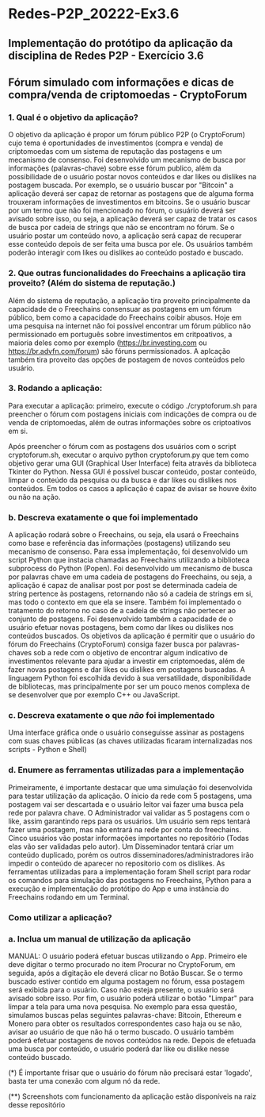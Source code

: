 # Redes-P2P_20222-Ex3.6

## Implementação do protótipo da aplicação da disciplina de Redes P2P - Exercício 3.6

## Fórum simulado com informações e dicas de compra/venda de criptomoedas - CryptoForum

### 1. Qual é o objetivo da aplicação?

O objetivo da aplicação é propor um fórum público P2P (o CryptoForum) cujo tema é oportunidades de investimentos (compra e venda) de criptomoedas com um sistema de reputação das postagens e um mecanismo de consenso. Foi desenvolvido um mecanismo de busca por informações (palavras-chave) sobre esse fórum publico, além da possibilidade de o usuário postar novos conteúdos e dar likes ou dislikes na postagem buscada. Por exemplo, se o usuário buscar por "Bitcoin" a aplicação deverá ser capaz de retornar as postagens que de alguma forma trouxeram informações de investimentos em bitcoins. Se o usuário buscar por um termo que não foi mencionado no fórum, o usuário deverá ser avisado sobre isso, ou seja, a aplicação deverá ser capaz de tratar os casos de busca por cadeia de strings que não se encontram no fórum. Se o usuário postar um conteúdo novo, a aplicação será capaz de recuperar esse conteúdo depois de ser feita uma busca por ele. Os usuários também poderão interagir com likes ou dislikes ao conteúdo postado e buscado.

### 2. Que outras funcionalidades do Freechains a aplicação tira proveito? (Além do sistema de reputação.)

Além do sistema de reputação, a aplicação tira proveito principalmente da capacidade de o Freechains consensuar as postagens em um fórum público, bem como a capacidade do Freechains coibir abusos. Hoje em uma pesquisa na internet não foi possível encontrar um fórum público não permissionado em português sobre investimentos em critpoativos, a maioria deles como por exemplo (https://br.investing.com ou https://br.advfn.com/forum) são fóruns permissionados. A aplcação também tira proveito das opções de postagem de novos conteúdos pelo usuário.

### 3. Rodando a aplicação:

Para executar a aplicação: primeiro, execute o código ./cryptoforum.sh para preencher o fórum com postagens iniciais com indicações de compra ou de venda de criptomoedas, além de outras informações sobre os criptoativos em si.

Após preencher o fórum com as postagens dos usuários com o script cryptoforum.sh, executar o arquivo python cryptoforum.py que tem como objetivo gerar uma GUI (Graphical User Interface) feita através da biblioteca Tkinter do Python. Nessa GUI é possível buscar conteúdo, postar conteúdo, limpar o conteúdo da pesquisa ou da busca e dar likes ou dislikes nos conteúdos. Em todos os casos a aplicação é capaz de avisar se houve êxito ou não na ação.

### b. Descreva exatamente o que foi implementado

A aplicação rodará sobre o Freechains, ou seja, ela usará o Freechains como base e referência das informações (postagens) utilizando seu mecanismo de consenso. Para essa implementação, foi desenvolvido um script Python que instacia chamadas ao Freechains utilizando a biblioteca subprocess do Python (Popen). Foi desenvolvido um mecanismo de busca por palavras chave em uma cadeia de postagens do Freechains, ou seja, a aplicação é capaz de analisar post por post se determinada cadeia de string pertence às postagens, retornando não só a cadeia de strings em si, mas todo o contexto em que ela se insere. Também foi implementado o tratamento do retorno no caso de a cadeia de strings não pertecer ao conjunto de postagens. Foi desenvolvido também a capacidade de o usuário efetuar novas postagens, bem como dar likes ou dislikes nos conteúdos buscados. Os objetivos da aplicação é permitir que o usuário do fórum do Freechains (CryptoForum) consiga fazer busca por palavras-chaves sob a rede com o objetivo de encontrar algum indicativo de investimentos relevante para ajudar a investir em criptomoedas, além de fazer novas postagens e dar likes ou dislikes em postagens buscadas. A linguagem Python foi escolhida devido à sua versatilidade, disponibilidade de bibliotecas, mas principalmente por ser um pouco menos complexa de se desenvolver que por exemplo C++ ou JavaScript.

### c. Descreva exatamente o que *não* foi implementado

Uma interface gráfica onde o usuário conseguisse assinar as postagens com suas chaves públicas (as chaves utilizadas ficaram internalizadas nos scripts - Python e Shell)

### d. Enumere as ferramentas utilizadas para a implementação

Primeiramente, é importante destacar que uma simulação foi desenvolvida para testar utilização da aplicação. O ínicio da rede com 5 postagens, uma postagem vai ser descartada e o usuário leitor vai fazer uma busca pela rede por palavra chave. O Administrador vai validar as 5 postagens com o like, assim garantindo reps para os usuários. Um usuário sem reps tentará fazer uma postagem, mas não entrará na rede por conta do freechains. Cinco usuários vão postar informações importantes no repositório (Todas elas vão ser validadas pelo autor). Um Disseminador tentará criar um conteúdo duplicado, porém os outros disseminadores/administradores irão impedir o conteúdo de aparecer no repositorio com os dislikes. As ferramentas utilizadas para a implementação foram Shell script para rodar os comandos para simulação das postagens no Freechains, Python para a execução e implementação do protótipo do App e uma instância do Freechains rodando em um Terminal.

### Como utilizar a aplicação?

### a. Inclua um manual de utilização da aplicação

MANUAL: O usuário poderá efetuar buscas utilizando o App. Primeiro ele deve digitar o termo procurado no item Procurar no CryptoForum, em seguida, após a digitação ele deverá clicar no Botão Buscar. Se o termo buscado estiver contido em alguma postagem no fórum, essa postagem será exibida para o usuário. Caso não esteja presente, o usuário será avisado sobre isso. Por fim, o usuário poderá utilizar o botão "Limpar" para limpar a tela para uma nova pesquisa. No exemplo para essa questão, simulamos buscas pelas seguintes palavras-chave: Bitcoin, Ethereum e Monero para obter os resultados correspondentes caso haja ou se não, avisar ao usuário de que não há o termo buscado. O usuário também poderá efetuar postagens de novos conteúdos na rede. Depois de efetuada uma busca por conteúdo, o usuário poderá dar like ou dislike nesse conteúdo buscado.

(*) É importante frisar que o usuário do fórum não precisará estar 'logado', basta ter uma conexão com algum nó da rede.

(**) Screenshots com funcionamento da aplicação estão disponíveis na raiz desse repositório
